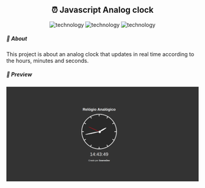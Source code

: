 <h2 align="center">
  ⏰ Javascript Analog clock
</h2>

<p align="center">
  <img alt="technology" src="https://img.shields.io/badge/HTML5-E34F26?style=for-the-badge&logo=html5&logoColor=white">
  <img alt="technology" src="https://img.shields.io/badge/CSS3-1572B6?style=for-the-badge&logo=css3&logoColor=white">
  <img alt="technology" src="https://img.shields.io/badge/JavaScript-F7DF1E?style=for-the-badge&logo=javascript&logoColor=black">
</p>

##### :memo: About

This project is about an analog clock that updates in real time according to the hours, minutes and seconds.

##### 🎨 Preview

<p align="center">
  <img width=700 src="./.assets/screenshot.png">
</p>
